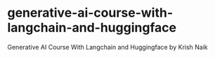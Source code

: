 # generative-ai-course-with-langchain-and-huggingface
Generative AI Course With Langchain and Huggingface by Krish Naik
